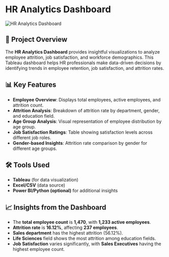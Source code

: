 # HR Analytics Dashboard

![HR Analytics Dashboard](HR%20ANALYTICS%20DASHBOARD%20IMAGE.png)

## 📌 Project Overview
The **HR Analytics Dashboard** provides insightful visualizations to analyze employee attrition, job satisfaction, and workforce demographics. This Tableau dashboard helps HR professionals make data-driven decisions by identifying trends in employee retention, job satisfaction, and attrition rates.

## 📊 Key Features
- **Employee Overview**: Displays total employees, active employees, and attrition count.
- **Attrition Analysis**: Breakdown of attrition rate by department, gender, and education field.
- **Age Group Analysis**: Visual representation of employee distribution by age group.
- **Job Satisfaction Ratings**: Table showing satisfaction levels across different job roles.
- **Gender-based Insights**: Attrition rate comparison by gender for different age groups.

## 🛠️ Tools Used
- **Tableau** (for data visualization)
- **Excel/CSV** (data source)
- **Power BI/Python (optional)** for additional insights

## 📈 Insights from the Dashboard
- The **total employee count** is **1,470**, with **1,233 active employees**.
- **Attrition rate** is **16.12%**, affecting **237 employees**.
- **Sales department** has the highest attrition (56.12%).
- **Life Sciences** field shows the most attrition among education fields.
- **Job Satisfaction** varies significantly, with **Sales Executives** having the highest employee count.
